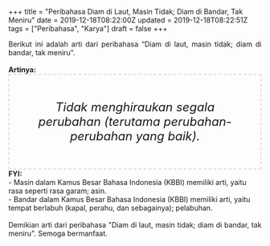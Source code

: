 +++
title = "Peribahasa Diam di Laut, Masin Tidak; Diam di Bandar, Tak Meniru"
date = 2019-12-18T08:22:00Z
updated = 2019-12-18T08:22:51Z
tags = ["Peribahasa", "Karya"]
draft = false
+++

<div dir="ltr" style="text-align: left;" trbidi="on"><div style="text-align: justify;">Berikut ini adalah arti dari peribahasa “Diam di laut, masin tidak; diam di bandar, tak meniru”.</div><br /><div style="text-align: justify;"><b>Artinya:</b></div><div style="border: 2px dashed #ddd; font-size: 24px; height: auto; margin: 0 auto; padding: 50px; text-align: center; width: auto;"><i>Tidak menghiraukan segala perubahan (terutama perubahan-perubahan yang baik).</i></div><b>FYI:</b><br />- Masin dalam Kamus Besar Bahasa Indonesia (KBBI) memiliki arti, yaitu rasa seperti rasa garam; asin.<br />- Bandar dalam Kamus Besar Bahasa Indonesia (KBBI) memiliki arti, yaitu tempat berlabuh (kapal, perahu, dan sebagainya); pelabuhan.<br /><br /><div style="text-align: justify;">Demikian arti dari peribahasa "Diam di laut, masin tidak; diam di bandar, tak meniru". Semoga bermanfaat.</div></div>
